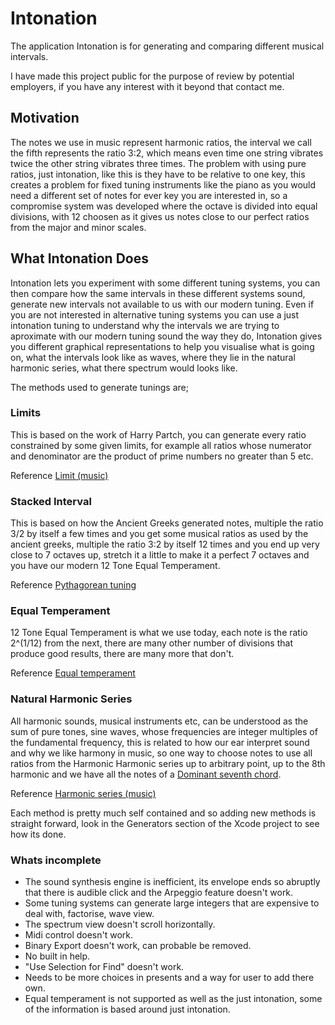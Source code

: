 Intonation
=================

The application Intonation is for generating and comparing different musical
intervals.

I have made this project public for the purpose of review by potential
employers, if you have any interest with it beyond that contact me.

## Motivation

The notes we use in music represent harmonic ratios, the interval we call the
fifth represents the ratio 3:2, which means even time one string vibrates twice
the other string vibrates three times. The problem with using pure ratios,
just intonation, like this is they have to be relative to one key, this creates
a problem for fixed tuning instruments like the piano as you would need a
different set of notes for ever key you are interested in, so a compromise
system was developed where the octave is divided into equal divisions, with 12
choosen as it gives us notes close to our perfect ratios from the major and
minor scales.

## What Intonation Does

Intonation lets you experiment with some different tuning systems, you can then
compare how the same intervals in these different systems sound, generate new
intervals not available to us with our modern tuning. Even if you are not
interested in alternative tuning systems you can use a just intonation tuning to
understand why the intervals we are trying to aproximate with our modern
tuning sound the way they do, Intonation gives you
different graphical representations to help you visualise what is going on,
what the intervals look like as waves, where they lie in the natural harmonic
series, what there spectrum would looks like.

The methods used to generate tunings are;

### Limits
This is based on the work of Harry Partch, you can generate every ratio
constrained by some given limits, for example all ratios whose numerator and
denominator are the product of prime numbers no greater than 5 etc.

Reference [Limit (music)](https://en.wikipedia.org/wiki/Limit_(music))

### Stacked Interval
This is based on how the Ancient Greeks generated notes, multiple the
ratio 3/2 by itself a few times and you get some musical ratios as used by the
ancient greeks, multiple the ratio 3:2 by itself 12 times and you end up very
close to 7 octaves up, stretch it a little to make it a perfect 7 octaves and
you have our modern 12 Tone Equal Temperament.

Reference [Pythagorean tuning](https://en.wikipedia.org/wiki/Pythagorean_tuning)

### Equal Temperament
12 Tone Equal Temperament is what we use today, each note is the ratio 2^(1/12) 
from the next, there are many other number of divisions that produce good
results, there are many more that don't.

Reference [Equal temperament](https://en.wikipedia.org/wiki/Equal_temperament)

### Natural Harmonic Series
All harmonic sounds, musical instruments etc, can be understood as the sum of pure
tones, sine waves, whose frequencies are integer multiples of the fundamental
frequency, this is related to how our ear interpret sound and why we like
harmony in music, so one way to choose notes to use all ratios from the Harmonic
Harmonic series up to arbitrary point, up to the 8th harmonic and we have all the notes of a
[Dominant seventh chord](https://en.wikipedia.org/wiki/Dominant_seventh_chord#Harmonic_seventh).

Reference [Harmonic series (music)](https://en.wikipedia.org/wiki/Harmonic_series_(music))

Each method is pretty much self contained and so adding new methods is straight
forward, look in the Generators section of the Xcode project to see how its
done.

### Whats incomplete
* The sound synthesis engine is inefficient, its envelope ends so abruptly that
there is audible click and the Arpeggio feature doesn't work.
* Some tuning systems can generate large integers that are expensive to deal
with, factorise, wave view.
* The spectrum view doesn't scroll horizontally.
* Midi control doesn't work.
* Binary Export doesn't work, can probable be removed.
* No built in help.
* "Use Selection for Find" doesn't work.
* Needs to be more choices in presents and a way for user to add there own.
* Equal temperament is not supported as well as the just intonation, some of the information is based
around just intonation.
